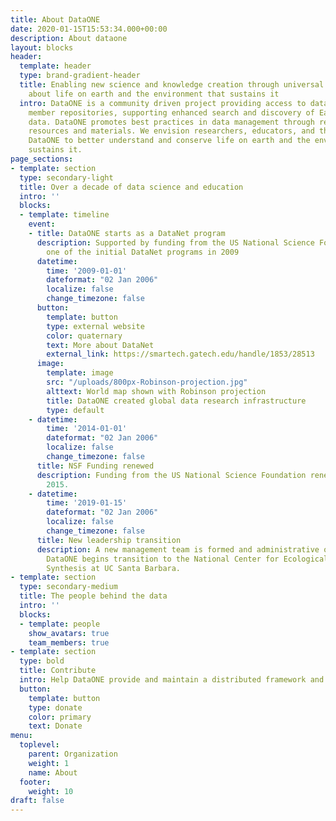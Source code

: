 ```yaml
---
title: About DataONE
date: 2020-01-15T15:53:34.000+00:00
description: About dataone
layout: blocks
header:
  template: header
  type: brand-gradient-header
  title: Enabling new science and knowledge creation through universal access to data
    about life on earth and the environment that sustains it
  intro: DataONE is a community driven project providing access to data across multiple
    member repositories, supporting enhanced search and discovery of Earth and environmental
    data. DataONE promotes best practices in data management through responsive educational
    resources and materials. We envision researchers, educators, and the public using
    DataONE to better understand and conserve life on earth and the environment that
    sustains it.
page_sections:
- template: section
  type: secondary-light
  title: Over a decade of data science and education
  intro: ''
  blocks:
  - template: timeline
    event:
    - title: DataONE starts as a DataNet program
      description: Supported by funding from the US National Science Foundation as
        one of the initial DataNet programs in 2009
      datetime:
        time: '2009-01-01'
        dateformat: "02 Jan 2006"
        localize: false
        change_timezone: false
      button:
        template: button
        type: external website
        color: quaternary
        text: More about DataNet
        external_link: https://smartech.gatech.edu/handle/1853/28513
      image:
        template: image
        src: "/uploads/800px-Robinson-projection.jpg"
        alttext: World map shown with Robinson projection
        title: DataONE created global data research infrastructure
        type: default
    - datetime:
        time: '2014-01-01'
        dateformat: "02 Jan 2006"
        localize: false
        change_timezone: false
      title: NSF Funding renewed
      description: Funding from the US National Science Foundation renewed through
        2015.
    - datetime:
        time: '2019-01-15'
        dateformat: "02 Jan 2006"
        localize: false
        change_timezone: false
      title: New leadership transition
      description: A new management team is formed and administrative oversight of
        DataONE begins transition to the National Center for Ecological Analysis and
        Synthesis at UC Santa Barbara.
- template: section
  type: secondary-medium
  title: The people behind the data
  intro: ''
  blocks:
  - template: people
    show_avatars: true
    team_members: true
- template: section
  type: bold
  title: Contribute
  intro: Help DataONE provide and maintain a distributed framework and sustainable infrastructure that meets the needs of science and society for open, persistent, robust, and secure access to well-described and easily discovered Earth observational data.
  button:
    template: button
    type: donate
    color: primary
    text: Donate
menu:
  toplevel:
    parent: Organization
    weight: 1
    name: About
  footer:
    weight: 10
draft: false
---
```


